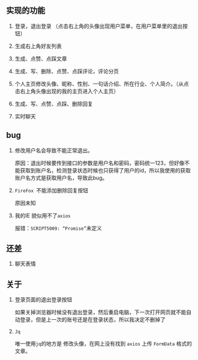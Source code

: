 

## 实现的功能

1. 登录，退出登录  （点击右上角的头像出现用户菜单，在用户菜单里的退出按钮）

3. 生成右上角好友列表

3. 生成、点赞、点踩文章

4. 生成、写、删除、点赞、点踩评论，评论分页

5. 个人主页修改头像、昵称、性别、一句话介绍、所在行业、个人简介。（从点击右上角头像出现的我的主页进入个人主页）

6. 生成、写、点赞、点踩、删除回复

7. 实时聊天

   

## bug

1. 修改用户名会导致不能正常退出。

   原因：退出时候要传到接口的参数是用户名和密码，密码统一123，但好像不能获取到账户名，检测登录状态时候也只获得了用户的id，所以我使用的获取账户名方式是获取用户名，导致此bug。

2. `FireFox `不能添加删除回复按钮

   原因未知

3. 我的IE 貌似用不了`axios`

   报错：`SCRIPT5009: “Promise”`未定义



## 还差

1. 聊天表情

   

## 关于

1. 登录页面的退出登录按钮

   如果关掉浏览器时候没有退出登录，然后重启电脑，下一次打开网页就不能自动登录，但是上一次的账号还是在登录状态，所以我决定不删掉了

2. `Jq`

   唯一使用`jq`的地方是 修改头像，在网上没有找到 `axios` 上传 `FormData` 格式的文章。

